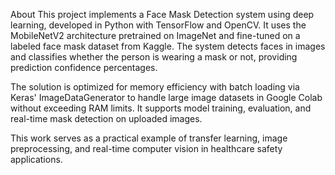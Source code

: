 About
This project implements a Face Mask Detection system using deep learning, developed in Python with TensorFlow and OpenCV. It uses the MobileNetV2 architecture pretrained on ImageNet and fine-tuned on a labeled face mask dataset from Kaggle. The system detects faces in images and classifies whether the person is wearing a mask or not, providing prediction confidence percentages.

The solution is optimized for memory efficiency with batch loading via Keras' ImageDataGenerator to handle large image datasets in Google Colab without exceeding RAM limits. It supports model training, evaluation, and real-time mask detection on uploaded images.

This work serves as a practical example of transfer learning, image preprocessing, and real-time computer vision in healthcare safety applications.
